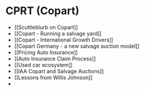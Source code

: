 # CPRT (Copart)

- [[Scuttleblurb on Copart]]
- [[Copart - Running a salvage yard]]
- [[Copart - International Growth Drivers]]
- [[Copart Germany - a new salvage auction model]]
- [[Pricing Auto Insurance]]
- [[Auto Insurance Claim Process]]
- [[Used car ecosystem]]
- [[IAA Copart and Salvage Auctions]]
- [[Lessons from Willis Johnson]]
- 